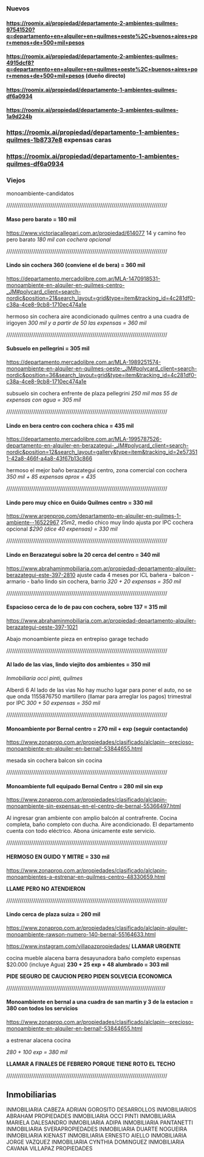 ### Nuevos

#### https://roomix.ai/propiedad/departamento-2-ambientes-quilmes-97541520?q=departamento+en+alquiler+en+quilmes+oeste%2C+buenos+aires+por+menos+de+500+mil+pesos

#### https://roomix.ai/propiedad/departamento-2-ambientes-quilmes-4915dcf8?q=departamento+en+alquiler+en+quilmes+oeste%2C+buenos+aires+por+menos+de+500+mil+pesos (dueño directo)

#### https://roomix.ai/propiedad/departamento-1-ambientes-quilmes-df6a0934

#### https://roomix.ai/propiedad/departamento-3-ambientes-quilmes-1a9d224b

### https://roomix.ai/propiedad/departamento-1-ambientes-quilmes-1b8737e8 expensas caras

### https://roomix.ai/propiedad/departamento-1-ambientes-quilmes-df6a0934

### 

### Viejos

monoambiente-candidatos

////////////////////////////////////////////////////////////////////////////////////

#### Maso pero barato = 180 mil
https://www.victoriacallegari.com.ar/propiedad/614077
14 y camino
feo pero barato
*180 mil con cochera opcional*

////////////////////////////////////////////////////////////////////////////////////

#### Lindo sin cochera 360 (conviene el de bera) = 360 mil
https://departamento.mercadolibre.com.ar/MLA-1470918531-monoambiente-en-alquiler-en-quilmes-centro-_JM#polycard_client=search-nordic&position=21&search_layout=grid&type=item&tracking_id=4c281df0-c38a-4ce8-9cb8-1710ec474a1e

hermoso
sin cochera
aire acondicionado
quilmes centro a una cuadra de irigoyen
*300 mil y a partir de 50 las expensas = 360 mil*

////////////////////////////////////////////////////////////////////////////////////

#### Subsuelo en pellegrini = 305 mil
https://departamento.mercadolibre.com.ar/MLA-1989251574-monoambiente-en-alquiler-en-quilmes-oeste-_JM#polycard_client=search-nordic&position=36&search_layout=grid&type=item&tracking_id=4c281df0-c38a-4ce8-9cb8-1710ec474a1e

subsuelo
sin cochera
enfrente de plaza pellegrini
*250 mil mas 55 de expensas con agua = 305 mil*

////////////////////////////////////////////////////////////////////////////////////

#### Lindo en bera centro con cochera chica = 435 mil
https://departamento.mercadolibre.com.ar/MLA-1995787526-departamento-en-alquiler-en-berazategui-_JM#polycard_client=search-nordic&position=12&search_layout=gallery&type=item&tracking_id=2e573511-42a8-466f-a4a8-43f67b13c866

hermoso
el mejor baño
berazategui centro, zona comercial
con cochera
*350 mil + 85 expensas aprox = 435*

////////////////////////////////////////////////////////////////////////////////////
#### Lindo pero muy chico en Guido Quilmes centro = 330 mil
https://www.argenprop.com/departamento-en-alquiler-en-quilmes-1-ambiente--16522967
25m2, medio chico
muy lindo
ajusta por IPC
cochera opcional
*$290 (dice 40 expensas) = 330 mil*

////////////////////////////////////////////////////////////////////////////////////

#### Lindo en Berazategui sobre la 20 cerca del centro = 340 mil
https://www.abrahaminmobiliaria.com.ar/propiedad-departamento-alquiler-berazategui-este-397-2810
ajuste cada 4 meses por ICL
bañera - balcon - armario - baño lindo
sin cochera, barrio
*320 + 20 expensas = 350 mil*

////////////////////////////////////////////////////////////////////////////////////

#### Espacioso cerca de lo de pau con cochera, sobre 137 = 315 mil
https://www.abrahaminmobiliaria.com.ar/propiedad-departamento-alquiler-berazategui-oeste-397-1021

Abajo monoambiente
pieza en entrepiso
garage techado

////////////////////////////////////////////////////////////////////////////////////
#### Al lado de las vias, lindo viejito dos ambientes = 350 mil
*Inmobiliaria occi pinti, quilmes*

Alberdi 6
Al lado de las vias
No hay mucho lugar para poner el auto, no se que onda
1155876750 martillero (llamar para arreglar los pagos)
trimestral por IPC
*300 + 50 expensas = 350 mil*

////////////////////////////////////////////////////////////////////////////////////

#### Monoambiente por Bernal centro = 270 mil + exp (seguir contactando)
https://www.zonaprop.com.ar/propiedades/clasificado/alclapin--precioso-monoambiente-en-alquiler-en-bernal!-53844655.html

mesada
sin cochera
balcon
sin cocina

////////////////////////////////////////////////////////////////////////////////////
#### Monoambiente full equipado Bernal Centro = 280 mil sin exp
https://www.zonaprop.com.ar/propiedades/clasificado/alclapin-monoambiente-sin-expensas-en-el-centro-de-bernal-55366497.html

Al ingresar gran ambiente con amplio balcón al contrafrente.
Cocina completa, baño completo con ducha.
Aire acondicionado.
El departamento cuenta con todo eléctrico. Abona únicamente este servicio.

////////////////////////////////////////////////////////////////////////////////////
#### HERMOSO EN GUIDO Y MITRE = 330 mil
https://www.zonaprop.com.ar/propiedades/clasificado/alclapin-monoambientes-a-estrenar-en-quilmes-centro-48330659.html

**LLAME PERO NO ATENDIERON**

////////////////////////////////////////////////////////////////////////////////////
#### Lindo cerca de plaza suiza = 260 mil
https://www.zonaprop.com.ar/propiedades/clasificado/alclapin-alquiler-monoambiente-rawson-numero-140-bernal-55164633.html

https://www.instagram.com/villapazpropiedades/ **LLAMAR URGENTE**

cocina mueble alacena
barra desayunadora
baño completo
expensas $20.000 (incluye Agua)
**230 + 25 exp + 48 alumbrado = 303 mil**

**PIDE SEGURO DE CAUCION PERO PIDEN SOLVECIA ECONOMICA**

///////////////////////////////////////////////////////////////////////////////////
#### Monoambiente en bernal a una cuadra de san martin y 3 de la estacion = 380 con todos los servicios
https://www.zonaprop.com.ar/propiedades/clasificado/alclapin--precioso-monoambiente-en-alquiler-en-bernal!-53844655.html

a estrenar
alacena
cocina

*280 + 100 exp = 380 mil*

**LLAMAR A FINALES DE FEBRERO PORQUE TIENE ROTO EL TECHO**

////////////////////////////////////////////////////////////////////////////////////




## Inmobiliarias

INMOBILIARIA CABEZA
ADRIAN GOROSITO DESARROLLOS INMOBILIARIOS
ABRAHAM PROPIEDADES
INMOBILIARIA OCCI PINTI
INMOBILIARIA MARIELA DALESANDRO
INMOBILIARIA ADIPA
INMOBILIARIA PANTANETTI
INMOBILIARIA SVERAPROPIEDADES
INMOBILIARIA DUARTE NOGUEIRA
INMOBILIARIA KIENAST
INMOBILIARIA ERNESTO AIELLO
INMOBILIARIA JORGE VAZQUEZ
INMOBILIARIA CYNTHIA DOMINGUEZ
INMOBILIARIA CAVANA
VILLAPAZ PROPIEDADES